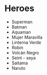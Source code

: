 # Heroes

* Superman
* Batman
* Aquaman
* Mujer Maravilla
* Linterna Verde
* Robin
* Volcán Negro
* Seint - seya
* Saitama
* Naruto